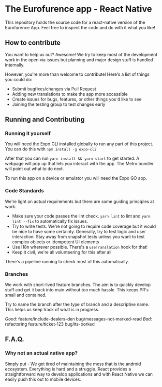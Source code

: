 # The Eurofurence app - React Native

This repository holds the source code for a react-native version of the Eurofurence App. Feel free to inspect the code and do with it what you like!

## How to contribute

You want to help us out? Awesome! We try to keep most of the development work in the open via issues but planning and major design stuff is handled internally.

However, you're more than welcome to contribute! Here's a list of things you could do:

- Submit bugfixes/changes via Pull Request
- Adding new translations to make the app more accessible
- Create issues for bugs, features, or other things you'd like to see
- Joining the testing group to test changes early

## Running and Contributing
### Running it yourself

You will need the Expo CLI installed globally to run any part of this project. You can do this with `npm install -g expo-cli`

After that you can run `yarn install && yarn start` to get started. A webpage will pop up that lets you interact with the app. The Metro bundler will point out what to do next.

To run this app on a device or emulator you will need the Expo GO app.

### Code Standards

We're light on actual requirements but there are some guiding principles at work.

- Make sure your code passes the lint check. `yarn lint` to lint and `yarn lint --fix` to automatically fix issues.
- Try to write tests. We're not going to require code coverage but it would be nice to have some certainty. Generally, try to test logic and user interaction. Stay away from snapshot tests unless you want to test complex objects or idempotent UI elements
- Use i18n wherever possible. There's a `useTranslation` hook for that!
- Keep it civil, we're all volunteering for this after all

There's a pipeline running to check most of this automatically.

### Branches

We work with short-lived feature branches. The aim is to quickly develop stuff and get it back into main without too much hassle. This keeps PR's small and contained.

Try to name the branch after the type of branch and a descriptive name. This helps us keep track of what is in progress.

*Good:* feature/include-dealers-den bug/messages-not-marked-read
*Bad*: refactoring feature/ticket-123 bug/its-borked

## F.A.Q.

### Why not an actual native app?

Simply put - We got tired of maintaining the mess that is the android ecosystem. Everything is hard and a struggle. React provides a straightforward way to develop applications and
with React Native we can easily push this out to mobile devices.
